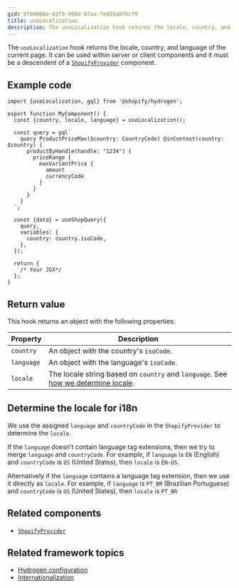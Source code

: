 ```yaml
---
gid: 9f04886e-d3f9-490d-87aa-7e655a0fbcf9
title: useLocalization
description: The useLocalization hook returns the locale, country, and language of the current page.
---
```


The `useLocalization` hook returns the locale, country, and language of the current page. It can be used within server or client components and it must be a descendent of a [`ShopifyProvider`](https://shopify.dev/api/hydrogen/components/global/shopifyprovider) component.

## Example code

```tsx
import {useLocalization, gql} from '@shopify/hydrogen';

export function MyComponent() {
  const {country, locale, language} = useLocalization();

  const query = gql`
    query ProductPriceMax($country: CountryCode) @inContext(country: $country) {
      productByHandle(handle: "1234") {
        priceRange {
          maxVariantPrice {
            amount
            currencyCode
          }
        }
      }
    }
  `;

  const {data} = useShopQuery({
    query,
    variables: {
      country: country.isoCode,
    },
  });

  return {
    /* Your JSX*/
  };
}
```

## Return value

This hook returns an object with the following properties:

| Property   | Description                                                                              |
| ---------- | ---------------------------------------------------------------------------------------- |
| `country`  | An object with the country's `isoCode`.                                       |
| `language` | An object with the language's `isoCode`.                                                 |
| `locale`   | The locale string based on `country` and `language`. See [how we determine locale](#determine-the-locale-for-i18n).  |

## Determine the locale for i18n

We use the assigned `language` and `countryCode` in the `ShopifyProvider` to determine the `locale`.

If the `language` doesn't contain language tag extensions, then we try to merge `language` and `countryCode`. For example, if `language` is `EN` (English) and `countryCode` is `US` (United States), then `locale` is `EN-US`.

Alternatively if the `language` contains a language tag extension, then we use it directly as `locale`. For example, if
`language` is `PT_BR` (Brazilian Portuguese) and `countryCode` is `US` (United States), then `locale` is `PT_BR`
## Related components

- [`ShopifyProvider`](https://shopify.dev/api/hydrogen/components/global/shopifyprovider)

## Related framework topics

- [Hydrogen configuration](https://shopify.dev/custom-storefronts/hydrogen/)
- [Internationalization](https://shopify.dev/custom-storefronts/hydrogen/internationalization)
